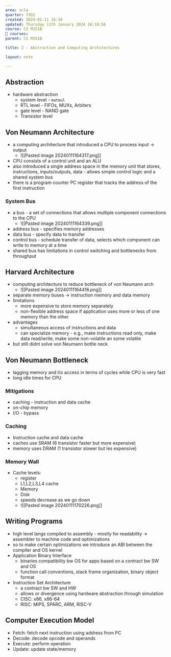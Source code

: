 ```yaml
---
area: ucla
quarter: Y3Q1
created: 2024-01-11 16:10
updated: Thursday 11th January 2024 16:10:56
course: CS M151B
📕 courses:
parent: CS M151B

title: 2 - Abstraction and Computing Architectures

layout: note

---
```

## Abstraction
- hardware abstraction
	- system level - `matmul`
	- RTL level - FIFOs, MUXs, Arbiters
	- gate level - NAND gate
	- Transistor level
## Von Neumann Architecture
- a computing architecture that introduced a CPU to process input -> output
	- ![[Pasted image 20240111164317.png]]
- CPU consists of a control unit and an ALU
- also introduced a single address space in the memory unit that stores, instructions, inputs/outputs, data - allows simple control logic and a shared system bus
- there is a program counter PC register that tracks the address of the first instruction
### System Bus
- a bus - a set of connections that allows multiple component connections to the CPU
	- ![[Pasted image 20240111164339.png]]
- address bus - specifies memory addresses
- data bus - specify data to transfer
- control bus - schedule transfer of data, selects which component can write to memory at a time
- shared bus has limitations in control switching and bottlenecks from throughput
## Harvard Architecture
- computing architecture to reduce bottleneck of von Neumann arch
	- ![[Pasted image 20240111164416.png]]
- separate memory buses -> instruction memory and data memory
- limitations
	- more expensive to store memory separately
	- non-flexible address space if application uses more or less of one memory than the other
- advantages
	-  simultaneous access of instructions and data
	- can specialize memory - e.g., make instructions read only, make data read/write, make some non-volatile an some volatile
- but still didnt solve von Neumann bottle neck
## Von Neumann Bottleneck
- lagging memory and I/o access in terms of cycles while CPU is very fast
- long idle times for CPU
### Mitigations
- caching - instruction and data cache
- on-chip memory
- I/O - bypass
### Caching
- Instruction cache and data cache
- caches use SRAM (6 transistor faster but more expensive) 
- memory uses DRAM (1 transistor slower but les expensive)
### Memory Wall
- Cache levels:
	- register
	- L1,L2,L3,L4 cache
	- Memory
	- Disk
	- speeds decrease as we go down
	- ![[Pasted image 20240111170226.png]]

## Writing Programs
- high level langs compiled to assembly - mostly for readability -> assembler to machine code and optimizations
- so to make certain optimizations we introduce an ABI between the compiler and OS kernel
- Application Binary Interface
	- binaries compatibility bw OS for apps based on a contract bw SW and OS
	- function call conventions, stack frame organization, binary object format
- Instruction Set Architecture
	- a contract bw SW and HW
	- allows or divergence using hardware abstraction through simulation
	- CISC: x86, x86-64
	- RISC: MIPS, SPARC, ARM, RISC-V
## Computer Execution Model
- Fetch: fetch next instruction using address from PC
- Decode: decode opcode and operands
- Execute: perform operation
- Update: update state/memory